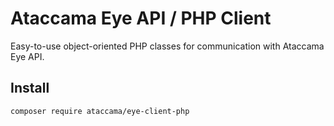 # Ataccama Eye API / PHP Client
Easy-to-use object-oriented PHP classes for communication with Ataccama Eye API.
## Install
```
composer require ataccama/eye-client-php
```